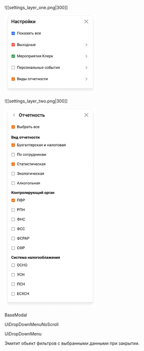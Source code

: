
![[settings_layer_one.png|300]]

<img src="../../assets/settings_layer_one.png" width="300">

![[settings_layer_two.png|300]]

<img src="../../assets/settings_layer_two.png" width="300">

BaseModal

UiDropDownMenuNoScroll

UiDropDownMenu

Эмитит обьект фильтров с выбранными данными при закрытии.